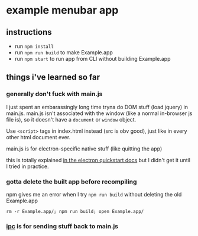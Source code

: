 # example menubar app

## instructions

- run `npm install`
- run `npm run build` to make Example.app
- run `npm start` to run app from CLI without building Example.app

## things i've learned so far

### generally don't fuck with main.js

I just spent an embarassingly long time tryna do DOM stuff (load jquery) in main.js. main.js isn't associated with the window (like a normal in-browser js file is), so it doesn't have a `document` or `window` object.

Use `<script>` tags in index.html instead (src is obv good), just like in every other html document ever.

main.js is for electron-specific native stuff (like quitting the app)

this is totally explained [in the electron quickstart docs](http://electron.atom.io/docs/v0.29.0/tutorial/quick-start/#differences-between-main-process-and-renderer-process) but I didn't get it until I tried in practice.

### gotta delete the built app before recompiling

npm gives me an error when I try `npm run build` without deleting the old Example.app

    rm -r Example.app/; npm run build; open Example.app/

### [ipc](https://github.com/atom/electron/blob/master/docs/api/ipc-main-process.md) is for sending stuff back to main.js

